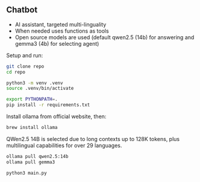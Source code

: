## Chatbot

- AI assistant, targeted multi-linguality
- When needed uses functions as tools
- Open source models are used (default qwen2.5 (14b) for answering and gemma3 (4b) for selecting agent)

Setup and run:

```bash
git clone repo
cd repo
```

```bash
python3 -m venv .venv
source .venv/bin/activate
```

```bash
export PYTHONPATH=.
pip install -r requirements.txt
```

Install ollama from official website, then:
```bash
brew install ollama
```

QWen2.5 14B is selected due to long contexts up to 128K tokens, plus multilingual capabilities for over 29 languages.
```bash
ollama pull qwen2.5:14b
ollama pull gemma3
```

```bash
python3 main.py
```